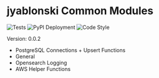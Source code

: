 # jyablonski Common Modules
![Tests](https://github.com/jyablonski/jyablonski_common_modules/actions/workflows/test.yml/badge.svg) ![PyPI Deployment](https://github.com/jyablonski/python_docker/actions/workflows/deploy.yml/badge.svg) ![Code Style](https://img.shields.io/badge/code%20style-black-000000.svg)

Version: 0.0.2

- PostgreSQL Connections + Upsert Functions
- General
- Opensearch Logging
- AWS Helper Functions